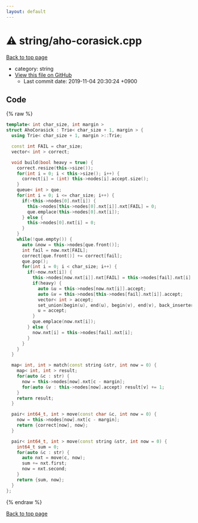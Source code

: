 ```yaml
---
layout: default
---
```


<!-- mathjax config similar to math.stackexchange -->
<script type="text/javascript" async
  src="https://cdnjs.cloudflare.com/ajax/libs/mathjax/2.7.5/MathJax.js?config=TeX-MML-AM_CHTML">
</script>
<script type="text/x-mathjax-config">
  MathJax.Hub.Config({
    TeX: { equationNumbers: { autoNumber: "AMS" }},
    tex2jax: {
      inlineMath: [ ['$','$'] ],
      processEscapes: true
    },
    "HTML-CSS": { matchFontHeight: false },
    displayAlign: "left",
    displayIndent: "2em"
  });
</script>

<script type="text/javascript" src="https://cdnjs.cloudflare.com/ajax/libs/jquery/3.4.1/jquery.min.js"></script>
<script src="https://cdn.jsdelivr.net/npm/jquery-balloon-js@1.1.2/jquery.balloon.min.js" integrity="sha256-ZEYs9VrgAeNuPvs15E39OsyOJaIkXEEt10fzxJ20+2I=" crossorigin="anonymous"></script>
<script type="text/javascript" src="../../assets/js/copy-button.js"></script>
<link rel="stylesheet" href="../../assets/css/copy-button.css" />


# :warning: string/aho-corasick.cpp
<a href="../../index.html">Back to top page</a>

* category: string
* <a href="{{ site.github.repository_url }}/blob/master/string/aho-corasick.cpp">View this file on GitHub</a>
    - Last commit date: 2019-11-04 20:30:24 +0900




## Code
{% raw %}
```cpp
template< int char_size, int margin >
struct AhoCorasick : Trie< char_size + 1, margin > {
  using Trie< char_size + 1, margin >::Trie;

  const int FAIL = char_size;
  vector< int > correct;

  void build(bool heavy = true) {
    correct.resize(this->size());
    for(int i = 0; i < this->size(); i++) {
      correct[i] = (int) this->nodes[i].accept.size();
    }
    queue< int > que;
    for(int i = 0; i <= char_size; i++) {
      if(~this->nodes[0].nxt[i]) {
        this->nodes[this->nodes[0].nxt[i]].nxt[FAIL] = 0;
        que.emplace(this->nodes[0].nxt[i]);
      } else {
        this->nodes[0].nxt[i] = 0;
      }
    }
    while(!que.empty()) {
      auto &now = this->nodes[que.front()];
      int fail = now.nxt[FAIL];
      correct[que.front()] += correct[fail];
      que.pop();
      for(int i = 0; i < char_size; i++) {
        if(~now.nxt[i]) {
          this->nodes[now.nxt[i]].nxt[FAIL] = this->nodes[fail].nxt[i];
          if(heavy) {
            auto &u = this->nodes[now.nxt[i]].accept;
            auto &v = this->nodes[this->nodes[fail].nxt[i]].accept;
            vector< int > accept;
            set_union(begin(u), end(u), begin(v), end(v), back_inserter(accept));
            u = accept;
          }
          que.emplace(now.nxt[i]);
        } else {
          now.nxt[i] = this->nodes[fail].nxt[i];
        }
      }
    }
  }

  map< int, int > match(const string &str, int now = 0) {
    map< int, int > result;
    for(auto &c : str) {
      now = this->nodes[now].nxt[c - margin];
      for(auto &v : this->nodes[now].accept) result[v] += 1;
    }
    return result;
  }

  pair< int64_t, int > move(const char &c, int now = 0) {
    now = this->nodes[now].nxt[c - margin];
    return {correct[now], now};
  }

  pair< int64_t, int > move(const string &str, int now = 0) {
    int64_t sum = 0;
    for(auto &c : str) {
      auto nxt = move(c, now);
      sum += nxt.first;
      now = nxt.second;
    }
    return {sum, now};
  }
};

```
{% endraw %}

<a href="../../index.html">Back to top page</a>

